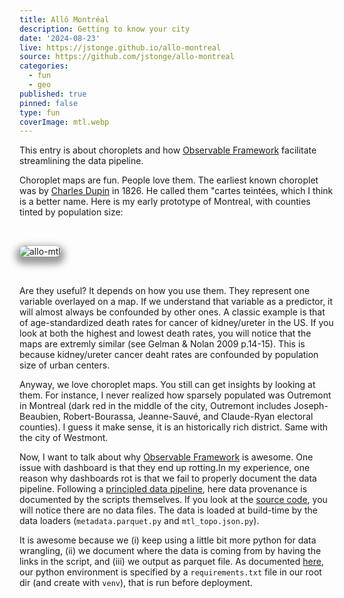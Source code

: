 ```yaml
---
title: Allô Montréal
description: Getting to know your city
date: '2024-08-23'
live: https://jstonge.github.io/allo-montreal
source: https://github.com/jstonge/allo-montreal
categories:
  - fun
  - geo
published: true
pinned: false
type: fun
coverImage: mtl.webp
---
```


<script>
	import mtl from '$lib/assets/allo-mtl.webp';
</script>

This entry is about choroplets and how [Observable Framework](https://observablehq.com/framework/) facilitate streamlining the data pipeline. 

Choroplet maps are fun. People love them. The earliest known choroplet was by [Charles Dupin](https://en.wikipedia.org/wiki/Charles_Dupin) in 1826. He called them "cartes teintées, which I think is a better name. Here is my early prototype of Montreal, with counties tinted by population size:

<img alt="allo-mtl" class="image" src={mtl} />

Are they useful? It depends on how you use them. They represent one variable overlayed on a map. If we understand that variable as a predictor, it will almost always be confounded by other ones. A classic example is that of age-standardized death rates for cancer of kidney/ureter in the US. If you look at both the highest and lowest death rates, you will notice that the maps are extremly similar (see Gelman & Nolan 2009 p.14-15). This is because kidney/ureter cancer deaht rates are confounded by population size of urban centers. 

Anyway, we love choroplet maps. You still can get insights by looking at them. For instance, I never realized how sparsely populated was Outremont in Montreal (dark red in the middle of the city, Outremont includes Joseph-Beaubien, Robert-Bourassa, Jeanne-Sauvé, and Claude-Ryan electoral counties). I guess it make sense, it is an historically rich district. Same with the city of Westmont. 

Now, I want to talk about why [Observable Framework](https://observablehq.com/framework/) is awesome. One issue with dashboard is that they end up rotting.In my experience, one reason why dashboards rot is that we fail to properly document the data pipeline. Following a [principled data pipeline](https://www.youtube.com/watch?v=ZSunU9GQdcI&t=1103s), here data provenance is documented by the scripts themselves. If you look at the [source code](https://github.com/jstonge/allo-montreal/tree/main/src), you will notice there are no data files. The data is loaded at build-time by the data loaders (`metadata.parquet.py` and `mtl_topo.json.py`).   

It is awesome because we (i) keep using a little bit more python for data wrangling, (ii) we document where the data is coming from by having the links in the script, and (iii) we output as parquet file. As documented [here](https://observablehq.com/framework/loaders#execution), our python environment is specified by a `requirements.txt` file in our root dir (and create with `venv`), that is run before deployment.
  
<style>

  .image {
    margin-top: 2rem;
    margin-bottom: 2rem;
    box-shadow: 0 0 0 0.75px rgba(128, 128, 128, 0.2), 0 6px 12px 6px rgba(0, 0, 0, 0.4);
    border-radius: 8px;
  }
</style>
